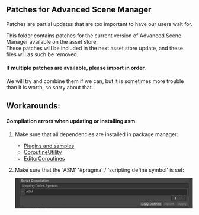 ## Patches for Advanced Scene Manager

Patches are partial updates that are too important to have our users wait for.

This folder contains patches for the current version of Advanced Scene Manager available on the asset store.\
These patches will be included in the next asset store update, and these files will as such be removed.

#### If multiple patches are available, please import in order.
We will try and combine them if we can, but it is sometimes more trouble than it is worth, so sorry about that.

## Workarounds:
 #### Compilation errors when updating or installing asm.
 1. Make sure that all dependencies are installed in package manager:
    * [Plugins and samples](https://github.com/Lazy-Solutions/plugin.asm.package-manager)
    * [CoroutineUtility](https://github.com/Lazy-Solutions/Unity.CoroutineUtility)
    * [EditorCoroutines](https://docs.unity3d.com/Manual/com.unity.editorcoroutines.html)
    
 2. Make sure that the 'ASM' '#pragma' / 'scripting define symbol' is set:
 
    ![](https://raw.githubusercontent.com/Lazy-Solutions/AdvancedSceneManager/main/docs/image/scripting%20define%20symbols.png)

